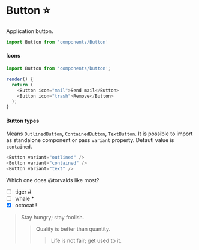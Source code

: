 # Button :star:

<!-- StoryPreview -->

Application button.

```js
import Button from 'components/Button'
```

<!-- STORY -->

<!-- PROPS -->

#### Icons

```js
import Button from 'components/button';

render() {
  return (
    <Button icon="mail">Send mail</Button>
    <Button icon="trash">Remove</Button>
  );
}
```

#### Button types

Means `OutlinedButton`, `ContainedButton`, `TextButton`. It is possible to import as standalone component or pass `variant` property. Defautl value is `contained`.

```js
<Button variant="outlined" />
<Button variant="contained" />
<Button variant="text" />
```

Which one does @torvalds like most?

- [ ] tiger \#
- [ ] whale \*
- [x] octocat \!

> Stay hungry; stay foolish.
>
> > Quality is better than quantity.
> >
> > > Life is not fair; get used to it.
